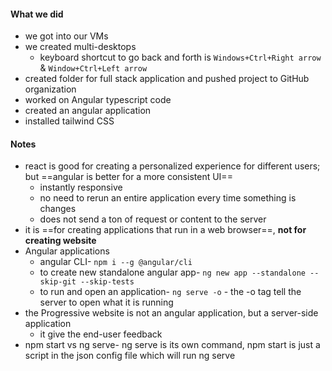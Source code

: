 #### What we did
- we got into our VMs
- we created multi-desktops
	- keyboard shortcut to go back and forth is `Windows+Ctrl+Right arrow` & `Window+Ctrl+Left arrow` 
- created folder for full stack application and pushed project to GitHub organization
- worked on Angular typescript code
- created an angular application
- installed tailwind CSS
#### Notes
- react is good for creating a personalized experience for different users; but ==angular is better for a more consistent UI==
	- instantly responsive
	- no need to rerun an entire application every time something is changes
	- does not send a ton of request or content to the server
- it is ==for creating applications that run in a web browser==, **not for creating website**
- Angular applications
	- angular CLI- `npm i --g @angular/cli`
	- to create new standalone angular app- `ng new app --standalone --skip-git --skip-tests`
	- to run and open an application- `ng serve -o` - the -o tag tell the server to open what it is running
- the Progressive website is not an angular application, but a server-side application
	- it give the end-user feedback
- npm start vs ng serve- ng serve is its own command, npm start is just a script in the json config file which will run ng serve